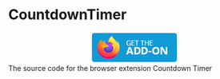 # CountdownTimer


<div style="text-align: center">  
<a href = "https://addons.mozilla.org/en-US/firefox/addon/countdown-timer/"><img src = "/assets/images/get-the-addon.webp" title = "Get the extension"></a>
</div>
The source code for the browser extension Countdown Timer
